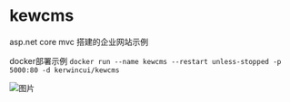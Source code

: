 # kewcms
asp.net core mvc 搭建的企业网站示例  

docker部署示例 `docker run --name kewcms --restart unless-stopped -p 5000:80 -d kerwincui/kewcms`

![图片](https://raw.githubusercontent.com/kerwincui/kewcms/master/kewcms/wwwroot/images/admin.png)
